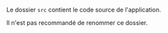 Le dossier `src` contient le code source de l'application.

<doc-alert type="warning">
Il n'est pas recommandé de renommer ce dossier.
</doc-alert>
